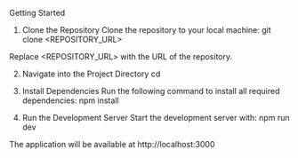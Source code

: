 Getting Started

1. Clone the Repository
Clone the repository to your local machine:
git clone <REPOSITORY_URL>

Replace <REPOSITORY_URL> with the URL of the repository.

2. Navigate into the Project Directory
cd <project-directory>

3. Install Dependencies
Run the following command to install all required dependencies:
npm install

4. Run the Development Server
Start the development server with:
npm run dev

The application will be available at http://localhost:3000
